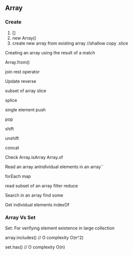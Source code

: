 ## Array

### Create
1. []
2. new Array()
3. create new array from existing array
//shallow copy
.slice

Creating an array using the result of a match

Array.from()

join
rest operator

Update
reverse

subset of array
slice

splice

single element
push

pop

shift

unshift

concat

Check
Array.isArray
Array.of

Read an array
anIndividual elements in an array``

forEach
map

read subset of an array
filter
reduce

Search in an array
find
some

Get individual elements
indexOf


### Array Vs Set
Set: For verifying element existence in large collection


array.includes()   // O complexity O(n^2)

set.has()  // O complexity O(n)
